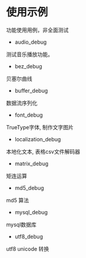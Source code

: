 # 使用示例

功能使用用例，非全面测试

- audio_debug

测试音乐播放功能。

- bez_debug

贝塞尔曲线

- buffer_debug

数据流序列化

- font_debug

TrueType字体, 制作文字图片

- localization_debug

本地化文本, 表格csv文件解码器

- matrix_debug

矩连运算

- md5_debug

md5 算法

- mysql_debug

mysql数据库

- utf8_debug

utf8 unicode 转换